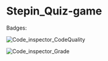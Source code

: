 # Stepin_Quiz-game
Badges:

![Code_inspector_CodeQuality](https://www.code-inspector.com/project/27539/score/svg)

![Code_inspector_Grade](https://www.code-inspector.com/project/27539/status/svg)

